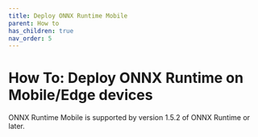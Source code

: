 ```yaml
---
title: Deploy ONNX Runtime Mobile
parent: How to
has_children: true
nav_order: 5
---
```


# How To: Deploy ONNX Runtime on Mobile/Edge devices

ONNX Runtime Mobile is supported by version 1.5.2 of ONNX Runtime or later.